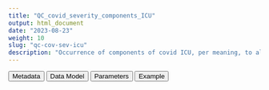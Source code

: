 ```yaml
---
title: "QC_covid_severity_components_ICU"
output: html_document
date: "2023-08-23"
weight: 10
slug: "qc-cov-sev-icu"
description: "Occurrence of components of covid ICU, per meaning, to all persons in the study population"
---
```


<script src="/rmarkdown-libs/core-js/shim.min.js"></script>
<script src="/rmarkdown-libs/react/react.min.js"></script>
<script src="/rmarkdown-libs/react/react-dom.min.js"></script>
<script src="/rmarkdown-libs/reactwidget/react-tools.js"></script>
<script src="/rmarkdown-libs/htmlwidgets/htmlwidgets.js"></script>
<link href="/rmarkdown-libs/reactable/reactable.css" rel="stylesheet" />
<script src="/rmarkdown-libs/reactable-binding/reactable.js"></script>
<div class="tab">
<button class="tablinks" onclick="openCity(event, &#39;Metadata&#39;)" id="defaultOpen">Metadata</button>
<button class="tablinks" onclick="openCity(event, &#39;Data Model&#39;)">Data Model</button>
<button class="tablinks" onclick="openCity(event, &#39;Parameters&#39;)">Parameters</button>
<button class="tablinks" onclick="openCity(event, &#39;Example&#39;)">Example</button>
</div>
<div id="Metadata" class="tabcontent">
<div id="htmlwidget-1" class="reactable html-widget " style="width:auto;height:600px;"></div>
<script type="application/json" data-for="htmlwidget-1">{"x":{"tag":{"name":"Reactable","attribs":{"data":{"medatata_name":["Name of the dataset","Content of the dataset","Unit of observation","Dataset where the list of UoOs is fully listed and with 1 record per UoO","How many observations per UoO","Variables capturing the UoO","Primary key","Parameters",null,null,null,null,null,null,null,null,null,null,null,null],"metadata_content":["QC_covid_severity_components_ICU","Occurrence of components of covid ICU, per meaning, to all persons in the study population","list of meanings",null,null,null,null,null,null,null,null,null,null,null,null,null,null,null,null,null]},"columns":[{"id":"medatata_name","name":"medatata_name","type":"character"},{"id":"metadata_content","name":"metadata_content","type":"character"}],"sortable":false,"searchable":true,"pagination":false,"highlight":true,"bordered":true,"striped":true,"style":{"maxWidth":1800},"height":"600px","dataKey":"e6eb43b0baf865d862bd04932ce95d66"},"children":[]},"class":"reactR_markup"},"evals":[],"jsHooks":[]}</script>
</div>
<div id="Data Model" class="tabcontent">
<div id="htmlwidget-2" class="reactable html-widget " style="width:auto;height:600px;"></div>
<script type="application/json" data-for="htmlwidget-2">{"x":{"tag":{"name":"Reactable","attribs":{"data":{"VarName":["meanings","year","N",null,null,null,null,null,null,null,null,null,null,null,null,null,null,null,null,null],"Description":["meanings where the outcome is observed",null,"frequency of the combination",null,null,null,null,null,null,null,null,null,null,null,null,null,null,null,null,null],"Format":["binary",null,null,null,null,null,null,null,null,null,null,null,null,null,null,null,null,null,null,null],"Vocabulary":["1= this component is observed \r\n0 = otherwise",null,null,null,null,null,null,null,null,null,null,null,null,null,null,null,null,null,null,null],"Parameters":["meanings",null,null,null,null,null,null,null,null,null,null,null,null,null,null,null,null,null,null,null],"Notes and examples":[null,null,null,null,null,null,null,null,null,null,null,null,null,null,null,null,null,null,null,null],"Source tables and variables":[null,null,null,null,null,null,null,null,null,null,null,null,null,null,null,null,null,null,null,null],"Retrieved":[null,null,null,null,null,null,null,null,null,null,null,null,null,null,null,null,null,null,null,null],"Calculated":[null,null,null,null,null,null,null,null,null,null,null,null,null,null,null,null,null,null,null,null],"Algorithm_id":[null,null,null,null,null,null,null,null,null,null,null,null,null,null,null,null,null,null,null,null],"Rule":[null,null,null,null,null,null,null,null,null,null,null,null,null,null,null,null,null,null,null,null]},"columns":[{"id":"VarName","name":"VarName","type":"character"},{"id":"Description","name":"Description","type":"character"},{"id":"Format","name":"Format","type":"character"},{"id":"Vocabulary","name":"Vocabulary","type":"character"},{"id":"Parameters","name":"Parameters","type":"character"},{"id":"Notes and examples","name":"Notes and examples","type":"logical"},{"id":"Source tables and variables","name":"Source tables and variables","type":"logical"},{"id":"Retrieved","name":"Retrieved","type":"logical"},{"id":"Calculated","name":"Calculated","type":"logical"},{"id":"Algorithm_id","name":"Algorithm_id","type":"logical"},{"id":"Rule","name":"Rule","type":"logical"}],"sortable":false,"searchable":true,"pagination":false,"highlight":true,"bordered":true,"striped":true,"style":{"maxWidth":1800},"height":"600px","dataKey":"54710855291908ee8762b5ae31b3d73a"},"children":[]},"class":"reactR_markup"},"evals":[],"jsHooks":[]}</script>
</div>
<div id="Parameters" class="tabcontent">
<div id="htmlwidget-3" class="reactable html-widget " style="width:auto;height:600px;"></div>
<script type="application/json" data-for="htmlwidget-3">{"x":{"tag":{"name":"Reactable","attribs":{"data":{"parameter in the variable name":["meanings","meanings","meanings","meanings","meanings",null,null,null,null,null,null,null,null,null,null,null,null,null,null,null],"values":["ICU_from_covid_registry","dia_ARDS_m_narrow_hospitalisation_primary","dia_ARDS_m_possible_emergency_room_diagnosis","dia_ARDS_m_possible_hospitalisation_primary","extracted_from_free_text",null,null,null,null,null,null,null,null,null,null,null,null,null,null,null],"name of macro":[null,null,null,null,null,null,null,null,null,null,null,null,null,null,null,null,null,null,null,null]},"columns":[{"id":"parameter in the variable name","name":"parameter in the variable name","type":"character"},{"id":"values","name":"values","type":"character"},{"id":"name of macro","name":"name of macro","type":"logical"}],"sortable":false,"searchable":true,"pagination":false,"highlight":true,"bordered":true,"striped":true,"style":{"maxWidth":1800},"height":"600px","dataKey":"31f63738244b7bf5858852d12b80c59a"},"children":[]},"class":"reactR_markup"},"evals":[],"jsHooks":[]}</script>
</div>
<div id="Example" class="tabcontent">
<div id="htmlwidget-4" class="reactable html-widget " style="width:auto;height:600px;"></div>
<script type="application/json" data-for="htmlwidget-4">{"x":{"tag":{"name":"Reactable","attribs":{"data":{"ICU_from_covid_registry":[0,0,0,1,0,0,0,"NA","NA","NA","NA","NA","NA","NA","NA","NA","NA","NA","NA","NA"],"dia_ARDS_m_narrow_hospitalisation_primary":[1,0,0,0,0,0,0,"NA","NA","NA","NA","NA","NA","NA","NA","NA","NA","NA","NA","NA"],"dia_ARDS_m_possible_emergency_room_diagnosis":[0,0,1,0,0,0,1,"NA","NA","NA","NA","NA","NA","NA","NA","NA","NA","NA","NA","NA"],"dia_ARDS_m_possible_hospitalisation_primary":[0,1,0,0,0,1,0,"NA","NA","NA","NA","NA","NA","NA","NA","NA","NA","NA","NA","NA"],"extracted_from_free_text":[0,0,0,0,1,0,0,"NA","NA","NA","NA","NA","NA","NA","NA","NA","NA","NA","NA","NA"],"year":[2021,2021,2020,2021,2020,2020,2021,"NA","NA","NA","NA","NA","NA","NA","NA","NA","NA","NA","NA","NA"],"N":[1,1,1,1,1,1,2,"NA","NA","NA","NA","NA","NA","NA","NA","NA","NA","NA","NA","NA"]},"columns":[{"id":"ICU_from_covid_registry","name":"ICU_from_covid_registry","type":"numeric"},{"id":"dia_ARDS_m_narrow_hospitalisation_primary","name":"dia_ARDS_m_narrow_hospitalisation_primary","type":"numeric"},{"id":"dia_ARDS_m_possible_emergency_room_diagnosis","name":"dia_ARDS_m_possible_emergency_room_diagnosis","type":"numeric"},{"id":"dia_ARDS_m_possible_hospitalisation_primary","name":"dia_ARDS_m_possible_hospitalisation_primary","type":"numeric"},{"id":"extracted_from_free_text","name":"extracted_from_free_text","type":"numeric"},{"id":"year","name":"year","type":"numeric"},{"id":"N","name":"N","type":"numeric"}],"sortable":false,"searchable":true,"pagination":false,"highlight":true,"bordered":true,"striped":true,"style":{"maxWidth":1800},"height":"600px","dataKey":"a74760f55525468b297752b7dc985e50"},"children":[]},"class":"reactR_markup"},"evals":[],"jsHooks":[]}</script>
</div>
